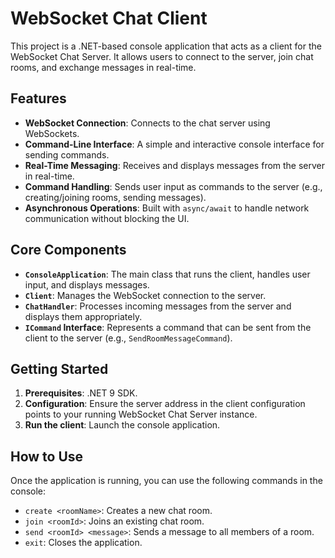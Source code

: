 # WebSocket Chat Client

This project is a .NET-based console application that acts as a client for the WebSocket Chat Server. It allows users to connect to the server, join chat rooms, and exchange messages in real-time.

## Features

- **WebSocket Connection**: Connects to the chat server using WebSockets.
- **Command-Line Interface**: A simple and interactive console interface for sending commands.
- **Real-Time Messaging**: Receives and displays messages from the server in real-time.
- **Command Handling**: Sends user input as commands to the server (e.g., creating/joining rooms, sending messages).
- **Asynchronous Operations**: Built with `async/await` to handle network communication without blocking the UI.

## Core Components

- **`ConsoleApplication`**: The main class that runs the client, handles user input, and displays messages.
- **`Client`**: Manages the WebSocket connection to the server.
- **`ChatHandler`**: Processes incoming messages from the server and displays them appropriately.
- **`ICommand` Interface**: Represents a command that can be sent from the client to the server (e.g., `SendRoomMessageCommand`).

## Getting Started

1.  **Prerequisites**: .NET 9 SDK.
2.  **Configuration**: Ensure the server address in the client configuration points to your running WebSocket Chat Server instance.
3.  **Run the client**: Launch the console application.

## How to Use

Once the application is running, you can use the following commands in the console:

- `create <roomName>`: Creates a new chat room.
- `join <roomId>`: Joins an existing chat room.
- `send <roomId> <message>`: Sends a message to all members of a room.
- `exit`: Closes the application.